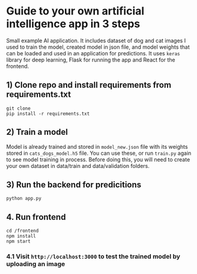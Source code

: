 # Guide to your own artificial intelligence app in 3 steps

Small example AI application. It includes dataset of dog and cat images I used to train the model,
created model in json file, and model weights that can be loaded and used in an application for predictions.
It uses `keras` library for deep learning, Flask for running the app and React for the frontend.

## 1) Clone repo and install requirements from requirements.txt
`git clone `  
`pip install -r requirements.txt`

## 2) Train a model
Model is already trained and stored in `model_new.json` file with its weights stored in `cats_dogs_model.h5` file.
You can use these, or run `train.py` again to see model training in process. Before doing this, you will need to create your own dataset in data/train and data/validation folders.

## 3) Run the backend for predicitions
`python app.py`

## 4. Run frontend
`cd /frontend`  
`npm install`  
`npm start`  

### 4.1 Visit `http://localhost:3000` to test the trained model by uploading an image


